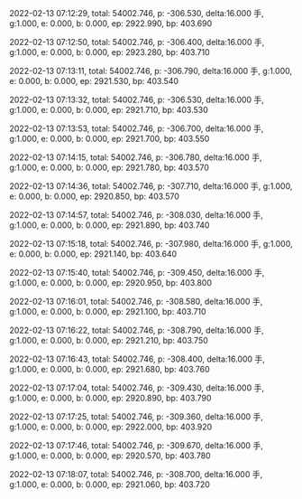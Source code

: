 2022-02-13 07:12:29, total: 54002.746, p: -306.530, delta:16.000 手, g:1.000, e: 0.000, b: 0.000, ep: 2922.990, bp: 403.690

2022-02-13 07:12:50, total: 54002.746, p: -306.400, delta:16.000 手, g:1.000, e: 0.000, b: 0.000, ep: 2923.280, bp: 403.710

2022-02-13 07:13:11, total: 54002.746, p: -306.790, delta:16.000 手, g:1.000, e: 0.000, b: 0.000, ep: 2921.530, bp: 403.540

2022-02-13 07:13:32, total: 54002.746, p: -306.530, delta:16.000 手, g:1.000, e: 0.000, b: 0.000, ep: 2921.710, bp: 403.530

2022-02-13 07:13:53, total: 54002.746, p: -306.700, delta:16.000 手, g:1.000, e: 0.000, b: 0.000, ep: 2921.700, bp: 403.550

2022-02-13 07:14:15, total: 54002.746, p: -306.780, delta:16.000 手, g:1.000, e: 0.000, b: 0.000, ep: 2921.780, bp: 403.570

2022-02-13 07:14:36, total: 54002.746, p: -307.710, delta:16.000 手, g:1.000, e: 0.000, b: 0.000, ep: 2920.850, bp: 403.570

2022-02-13 07:14:57, total: 54002.746, p: -308.030, delta:16.000 手, g:1.000, e: 0.000, b: 0.000, ep: 2921.890, bp: 403.740

2022-02-13 07:15:18, total: 54002.746, p: -307.980, delta:16.000 手, g:1.000, e: 0.000, b: 0.000, ep: 2921.140, bp: 403.640

2022-02-13 07:15:40, total: 54002.746, p: -309.450, delta:16.000 手, g:1.000, e: 0.000, b: 0.000, ep: 2920.950, bp: 403.800

2022-02-13 07:16:01, total: 54002.746, p: -308.580, delta:16.000 手, g:1.000, e: 0.000, b: 0.000, ep: 2921.100, bp: 403.710

2022-02-13 07:16:22, total: 54002.746, p: -308.790, delta:16.000 手, g:1.000, e: 0.000, b: 0.000, ep: 2921.210, bp: 403.750

2022-02-13 07:16:43, total: 54002.746, p: -308.400, delta:16.000 手, g:1.000, e: 0.000, b: 0.000, ep: 2921.680, bp: 403.760

2022-02-13 07:17:04, total: 54002.746, p: -309.430, delta:16.000 手, g:1.000, e: 0.000, b: 0.000, ep: 2920.890, bp: 403.790

2022-02-13 07:17:25, total: 54002.746, p: -309.360, delta:16.000 手, g:1.000, e: 0.000, b: 0.000, ep: 2922.000, bp: 403.920

2022-02-13 07:17:46, total: 54002.746, p: -309.670, delta:16.000 手, g:1.000, e: 0.000, b: 0.000, ep: 2920.570, bp: 403.780

2022-02-13 07:18:07, total: 54002.746, p: -308.700, delta:16.000 手, g:1.000, e: 0.000, b: 0.000, ep: 2921.060, bp: 403.720